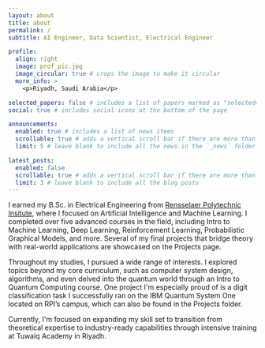 ```yaml
---
layout: about
title: about
permalink: /
subtitle: AI Engineer, Data Scientist, Electrical Engineer

profile:
  align: right
  image: prof_pic.jpg
  image_circular: true # crops the image to make it circular
  more_info: >
    <p>Riyadh, Saudi Arabia</p>

selected_papers: false # includes a list of papers marked as "selected={true}"
social: true # includes social icons at the bottom of the page

announcements:
  enabled: true # includes a list of news items
  scrollable: true # adds a vertical scroll bar if there are more than 3 news items
  limit: 5 # leave blank to include all the news in the `_news` folder

latest_posts:
  enabled: false
  scrollable: true # adds a vertical scroll bar if there are more than 3 new posts items
  limit: 3 # leave blank to include all the blog posts
---
```




I earned my B.Sc. in Electrical Engineering from [Rensselaer Polytechnic Insitute](https://ecse.rpi.edu/), where I focused on Artificial Intelligence and Machine Learning. I completed over five advanced courses in the field, including Intro to Machine Learning, Deep Learning, Reinforcement Learning, Probabilistic Graphical Models, and more. Several of my final projects that bridge theory with real-world applications are showcased on the Projects page.

Throughout my studies, I pursued a wide range of interests. I explored topics beyond my core curriculum, such as computer system design, algorithms, and even delved into the quantum world through an Intro to Quantum Computing course. One project I'm especially proud of is a digit classification task I successfully ran on the IBM Quantum System One located on RPI’s campus, which can also be found in the Projects folder.

Currently, I'm focused on expanding my skill set to transition from theoretical expertise to industry-ready capabilities through intensive training at Tuwaiq Academy in Riyadh.
